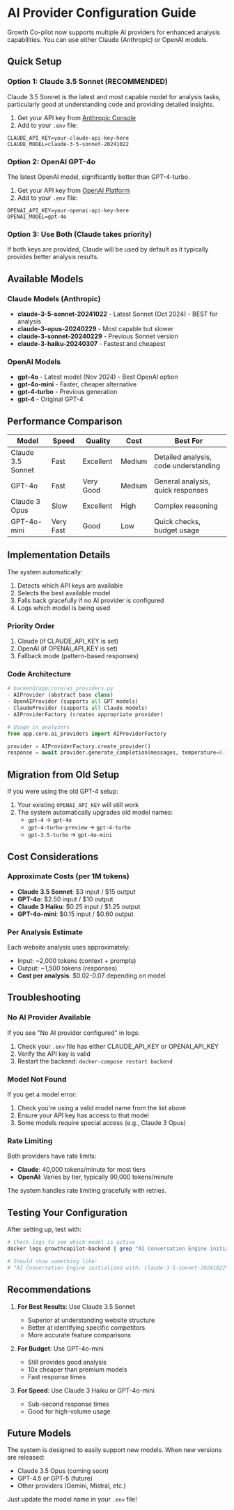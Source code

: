 # AI Provider Configuration Guide

Growth Co-pilot now supports multiple AI providers for enhanced analysis capabilities. You can use either Claude (Anthropic) or OpenAI models.

## Quick Setup

### Option 1: Claude 3.5 Sonnet (RECOMMENDED)
Claude 3.5 Sonnet is the latest and most capable model for analysis tasks, particularly good at understanding code and providing detailed insights.

1. Get your API key from [Anthropic Console](https://console.anthropic.com/)
2. Add to your `.env` file:
```env
CLAUDE_API_KEY=your-claude-api-key-here
CLAUDE_MODEL=claude-3-5-sonnet-20241022
```

### Option 2: OpenAI GPT-4o
The latest OpenAI model, significantly better than GPT-4-turbo.

1. Get your API key from [OpenAI Platform](https://platform.openai.com/api-keys)
2. Add to your `.env` file:
```env
OPENAI_API_KEY=your-openai-api-key-here
OPENAI_MODEL=gpt-4o
```

### Option 3: Use Both (Claude takes priority)
If both keys are provided, Claude will be used by default as it typically provides better analysis results.

## Available Models

### Claude Models (Anthropic)
- **claude-3-5-sonnet-20241022** - Latest Sonnet (Oct 2024) - BEST for analysis
- **claude-3-opus-20240229** - Most capable but slower
- **claude-3-sonnet-20240229** - Previous Sonnet version
- **claude-3-haiku-20240307** - Fastest and cheapest

### OpenAI Models
- **gpt-4o** - Latest model (Nov 2024) - Best OpenAI option
- **gpt-4o-mini** - Faster, cheaper alternative
- **gpt-4-turbo** - Previous generation
- **gpt-4** - Original GPT-4

## Performance Comparison

| Model | Speed | Quality | Cost | Best For |
|-------|-------|---------|------|----------|
| Claude 3.5 Sonnet | Fast | Excellent | Medium | Detailed analysis, code understanding |
| GPT-4o | Fast | Very Good | Medium | General analysis, quick responses |
| Claude 3 Opus | Slow | Excellent | High | Complex reasoning |
| GPT-4o-mini | Very Fast | Good | Low | Quick checks, budget usage |

## Implementation Details

The system automatically:
1. Detects which API keys are available
2. Selects the best available model
3. Falls back gracefully if no AI provider is configured
4. Logs which model is being used

### Priority Order
1. Claude (if CLAUDE_API_KEY is set)
2. OpenAI (if OPENAI_API_KEY is set)
3. Fallback mode (pattern-based responses)

### Code Architecture
```python
# backend/app/core/ai_providers.py
- AIProvider (abstract base class)
- OpenAIProvider (supports all GPT models)
- ClaudeProvider (supports all Claude models)
- AIProviderFactory (creates appropriate provider)

# Usage in analyzers
from app.core.ai_providers import AIProviderFactory

provider = AIProviderFactory.create_provider()
response = await provider.generate_completion(messages, temperature=0.7)
```

## Migration from Old Setup

If you were using the old GPT-4 setup:

1. Your existing `OPENAI_API_KEY` will still work
2. The system automatically upgrades old model names:
   - `gpt-4` → `gpt-4o`
   - `gpt-4-turbo-preview` → `gpt-4-turbo`
   - `gpt-3.5-turbo` → `gpt-4o-mini`

## Cost Considerations

### Approximate Costs (per 1M tokens)
- **Claude 3.5 Sonnet**: $3 input / $15 output
- **GPT-4o**: $2.50 input / $10 output
- **Claude 3 Haiku**: $0.25 input / $1.25 output
- **GPT-4o-mini**: $0.15 input / $0.60 output

### Per Analysis Estimate
Each website analysis uses approximately:
- Input: ~2,000 tokens (context + prompts)
- Output: ~1,500 tokens (responses)
- **Cost per analysis**: $0.02-0.07 depending on model

## Troubleshooting

### No AI Provider Available
If you see "No AI provider configured" in logs:
1. Check your `.env` file has either CLAUDE_API_KEY or OPENAI_API_KEY
2. Verify the API key is valid
3. Restart the backend: `docker-compose restart backend`

### Model Not Found
If you get a model error:
1. Check you're using a valid model name from the list above
2. Ensure your API key has access to that model
3. Some models require special access (e.g., Claude 3 Opus)

### Rate Limiting
Both providers have rate limits:
- **Claude**: 40,000 tokens/minute for most tiers
- **OpenAI**: Varies by tier, typically 90,000 tokens/minute

The system handles rate limiting gracefully with retries.

## Testing Your Configuration

After setting up, test with:
```bash
# Check logs to see which model is active
docker logs growthcopilot-backend | grep "AI Conversation Engine initialized"

# Should show something like:
# "AI Conversation Engine initialized with: claude-3-5-sonnet-20241022"
```

## Recommendations

1. **For Best Results**: Use Claude 3.5 Sonnet
   - Superior at understanding website structure
   - Better at identifying specific competitors
   - More accurate feature comparisons

2. **For Budget**: Use GPT-4o-mini
   - Still provides good analysis
   - 10x cheaper than premium models
   - Fast response times

3. **For Speed**: Use Claude 3 Haiku or GPT-4o-mini
   - Sub-second response times
   - Good for high-volume usage

## Future Models

The system is designed to easily support new models. When new versions are released:
- Claude 3.5 Opus (coming soon)
- GPT-4.5 or GPT-5 (future)
- Other providers (Gemini, Mistral, etc.)

Just update the model name in your `.env` file!